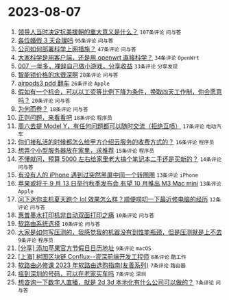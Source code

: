 # 2023-08-07

1. [领导人当时决定抗美援朝的重大意义是什么？](https://www.v2ex.com/t/962967) `107条评论` `问与答`
1. [各位婚假 3 天合理吗](https://www.v2ex.com/t/962917) `95条评论` `问与答`
1. [公司如何部署科学上网措施？](https://www.v2ex.com/t/962964) `47条评论` `问与答`
1. [大家科学是用客户端，还是用 openwrt 直接科学？](https://www.v2ex.com/t/962900) `34条评论` `OpenWrt`
1. [007 一年多，裸辞自己做小游戏，分享收益](https://www.v2ex.com/t/962912) `33条评论` `分享发现`
1. [智能锁价格的水很深啊](https://www.v2ex.com/t/962935) `28条评论` `问与答`
1. [airpods3 pdd 翻车](https://www.v2ex.com/t/962924) `26条评论` `Apple`
1. [假如有一个机会，可以以工资等比例下降为条件，换取四天工作制，你会愿意吗？](https://www.v2ex.com/t/962978) `20条评论` `问与答`
1. [为何而卷？](https://www.v2ex.com/t/962972) `18条评论` `问与答`
1. [正则问题，来看看吧](https://www.v2ex.com/t/962911) `18条评论` `程序员`
1. [周六去提 Model Y，有任何问题都可以随时交流（拒绝互喷）](https://www.v2ex.com/t/962940) `17条评论` `电动汽车`
1. [你们接私活的时候都怎么给甲方介绍云服务的收费方式的？](https://www.v2ex.com/t/962926) `16条评论` `程序员`
1. [想弄个小型服务器放在家里，求推荐](https://www.v2ex.com/t/962990) `15条评论` `程序员`
1. [不懂就问，预算 5000 左右给家里老大搞个笔记本二手还是买新的？](https://www.v2ex.com/t/962927) `14条评论` `问与答`
1. [有没有人的 iPhone 遇到过突然黑屏中间一个转圈圈](https://www.v2ex.com/t/962974) `13条评论` `iPhone`
1. [苹果或将于 9 月 13 日举行秋季发布会 有望 10 月推出 M3 Mac mini](https://www.v2ex.com/t/962954) `13条评论` `Apple`
1. [问下迷你主机夏天跑个 lol 效果怎么样？顺便唠叨一下最近修电脑的经历](https://www.v2ex.com/t/962914) `12条评论` `问与答`
1. [惠普墨水打印机非自动双面打印之痛](https://www.v2ex.com/t/962925) `10条评论` `问与答`
1. [软路由系统选择](https://www.v2ex.com/t/962913) `10条评论` `问与答`
1. [大家是如何写压测的，我感觉我的机器没有到性能瓶颈，但是压测就是上不去](https://www.v2ex.com/t/962923) `9条评论` `程序员`
1. [[分享] 添加苹果官方节假日日历地址](https://www.v2ex.com/t/962922) `9条评论` `macOS`
1. [[上海] 树图区块链 Conflux--资深前端开发工程师](https://www.v2ex.com/t/962943) `8条评论` `酷工作`
1. [软路由必修课 2023 年软路由选购指南(友善系列)](https://www.v2ex.com/t/962986) `7条评论` `路由器`
1. [摇到深圳的号码，可以在老家买车吗](https://www.v2ex.com/t/962985) `7条评论` `深圳`
1. [想咨询一下数字人直播，就是 2d 3d 本地化有什么公司可以做的？](https://www.v2ex.com/t/962951) `7条评论` `问与答`

